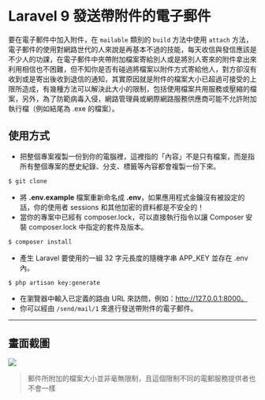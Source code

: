 # Laravel 9 發送帶附件的電子郵件

要在電子郵件中加入附件，在 `mailable` 類別的 `build` 方法中使用 `attach` 方法，電子郵件的使用對網路世代的人來說是再基本不過的技能，每天收信與發信應該是不少人的功課，在電子郵件中夾帶附加檔案寄給別人或是將別人寄來的附件拿出來利用相信也不困難，但不知你是否有碰過將檔案以附件方式寄給他人，對方卻沒有收到或是寄出後收到退信的通知，其實原因就是附件的檔案大小已超過可接受的上限所造成，有幾種方法可以解決此大小的限制，包括使用檔案共用服務或壓縮的檔案，另外，為了防範病毒入侵，網路管理員或網際網路服務供應商可能不允許附加執行檔（例如結尾為 .exe 的檔案）。

## 使用方式
- 把整個專案複製一份到你的電腦裡，這裡指的「內容」不是只有檔案，而是指所有整個專案的歷史紀錄、分支、標籤等內容都會複製一份下來。
```sh
$ git clone
```
- 將 __.env.example__ 檔案重新命名成 __.env__，如果應用程式金鑰沒有被設定的話，你的使用者 sessions 和其他加密的資料都是不安全的！
- 當你的專案中已經有 composer.lock，可以直接執行指令以讓 Composer 安裝 composer.lock 中指定的套件及版本。
```sh
$ composer install
```
- 產生 Laravel 要使用的一組 32 字元長度的隨機字串 APP_KEY 並存在 .env 內。
```sh
$ php artisan key:generate
```
- 在瀏覽器中輸入已定義的路由 URL 來訪問，例如：http://127.0.0.1:8000。
- 你可以經由 `/send/mail/1` 來進行發送帶附件的電子郵件。

----
## 畫面截圖
![](https://i.imgur.com/MiiF3P4.png)
> 郵件所附加的檔案大小並非毫無限制，且這個限制不同的電郵服務提供者也不會一樣
